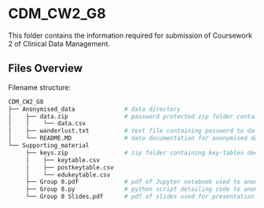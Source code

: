 # CDM_CW2_G8
This folder contains the information required for submission of Coursework 2 of Clinical Data Management.

## Files Overview
Filename structure:
```bash
CDM_CW2_G8
├── Anonymised_data              # data directory
│    ├── data.zip                # password protected zip folder containing anonymised readonly datafile
│    │    └── data.csv
│    ├── wanderlust.txt          # text file containing password to data.zip
│    └── README.MD               # data documentation for anonymised data
└── Supporting_material
     ├── keys.zip                # zip folder containing key-tables decoding pseudoanonymised data in anonymised_data/data.zip/data.csv 
     │    ├── keytable.csv
     │    ├── postkeytable.csv
     │    └── edukeytable.csv
     ├── Group 8.pdf             # pdf of Jupyter notebook used to anonymise data
     ├── Group 8.py              # python script detailing code to anonymise data
     └── Group 8 Slides.pdf      # pdf of slides used for presentation by group 8
```